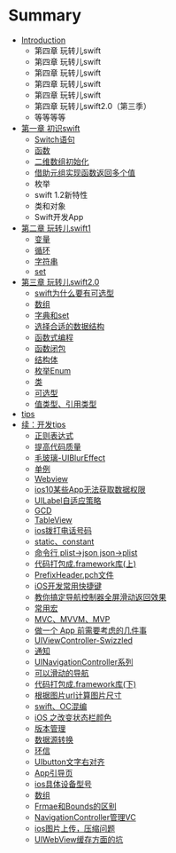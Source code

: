 # Summary

* [Introduction](README.md)
    * 第四章 玩转儿swift
    * 第四章 玩转儿swift
    * 第四章 玩转儿swift
    * 第四章 玩转儿swift
    * 第四章 玩转儿swift
    * 第四章 玩转儿swift2.0（第三季）
    * 等等等等
* [第一章 初识swift](chapter1.md)
    * [Switch语句](switch语句.md)
    * [函数](函数.md)
    * [二维数组初始化](二维数组初始化.md)
    * [借助元组实现函数返回多个值](借助元组实现函数返回多个值.md)
    * 枚举
    * swift 1.2新特性
    * 类和对象
    * Swift开发App
* [第二章 玩转儿swift1](第二章-玩转儿swift1.md)
    * [变量](变量.md)
    * [循环](循环.md)
    * [字符串](字符串.md)
    * [set](set.md)
* [第三章 玩转儿swift2.0](第三章-玩转儿swift.md)
    * [swift为什么要有可选型](swift.md)
    * [数组](数组.md)
    * [字典和set](字典和set.md)
    * [选择合适的数据结构](选择合适的数据结构.md)
    * [函数式编程](函数式编程.md)
    * [函数闭包](函数闭包.md)
    * [结构体](结构体.md)
    * [枚举Enum](枚举enum.md)
    * [类](类.md)
    * [可选型](可选型.md)
    * [值类型、引用类型](值类型、引用类型.md)
* [tips](tips.md)
* [续：开发tips](开发tips.md)
    * [正则表达式](正则表达式.md)
    * [提高代码质量](提高代码质量.md)
    * [毛玻璃-UIBlurEffect](毛玻璃-uiblureffect.md)
    * [单例](单例.md)
    * [Webview](webview.md)
    * [ios10某些App无法获取数据权限](ios.md)
    * [UILabel自适应策略](uilabel自适应策略.md)
    * [GCD](gcd.md)
    * [TableView](tableview.md)
    * [ios拨打电话号码](ios拨打电话号码.md)
    * [static、constant](static.md)
    * [命令行 plist-&gt;json json-&gt;plist](命令行-plist-json-json-plist.md)
    * [代码打包成.framework库\(上\)](代码打包成framework库.md)
    * [PrefixHeader.pch文件](prefixheaderpch文件.md)
    * [iOS开发常用快捷键](mac开发快捷键.md)
    * [教你搞定导航控制器全屏滑动返回效果](教你搞定导航控制器全屏滑动返回效果.md)
    * [常用宏](常用宏.md)
    * [MVC、MVVM、MVP](mvc、mvvm.md)
    * [做一个 App 前需要考虑的几件事](做一个-app-前需要考虑的几件事.md)
    * [UIViewController-Swizzled](uiviewcontroller-swizzled.md)
    * [通知](通知.md)
    * [UINavigationController系列](uinavigationcontroller系列.md)
    * [可以滑动的导航](可以滑动的导航.md)
    * [代码打包成.framework库\(下\)](代码打包成framework库下.md)
    * [根据图片url计算图片尺寸](根据图片url计算图片尺寸.md)
    * [swift、OC混编](swift.md)
    * [iOS 之改变状态栏颜色](ios-之改变状态栏颜色.md)
    * [版本管理](版本管理.md)
    * [数据源转换](数据源转换.md)
    * [环信](环信.md)
    * [UIbutton文字右对齐](uibutton文字右对齐.md)
    * [App引导页](app.md)
    * [ios具体设备型号](ios具体设备型号.md)
    * [数组](数组.md)
    * [Frmae和Bounds的区别](frmae和bounds的区别.md)
    * [NavigationController管理VC](navigationcontroller管理vi-e-w-c-o-n-t-ro-l-le-r.md)
    * [ios图片上传，压缩问题](ios图片上传，压缩问题.md)
    * [UIWebView缓存方面的坑](uiwebview缓存方面的坑.md)

